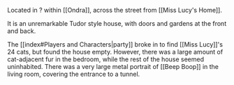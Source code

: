 Located in ? within [[Ondra]], across the street from [[Miss Lucy's Home]].

It is an unremarkable Tudor style house, with doors and gardens at the front and back.

The [[index#Players and Characters|party]] broke in to find [[Miss Lucy]]'s 24 cats, but found the house empty. However, there was a large amount of cat-adjacent fur in the bedroom, while the rest of the house seemed uninhabited. There was a very large metal portrait of [[Beep Boop]] in the living room, covering the entrance to a tunnel.